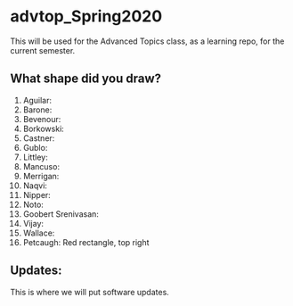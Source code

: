# advtop_Spring2020
This will be used for the Advanced Topics class, as a learning repo, for the current semester.

## What shape did you draw?
1. Aguilar:
2. Barone: 
3. Bevenour: 
4. Borkowski:
5. Castner: 
6. Gublo:
7. Littley:
8. Mancuso:
9. Merrigan:
10. Naqvi:
11. Nipper:
12. Noto: 
13. Goobert Srenivasan:
14. Vijay:
15. Wallace:
16. Petcaugh: Red rectangle, top right

## Updates:
This is where we will put software updates.

